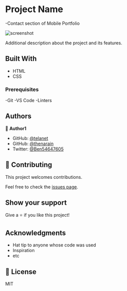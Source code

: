 # Project Name

-Contact section of Mobile Portfolio

![screenshot](./app_screenshot.png)

Additional description about the project and its features.

## Built With

- HTML
- CSS


### Prerequisites
-Git
-VS Code
-Linters

## Authors

👤 **Author1**

- GitHub: [@telanet](https://github.com/telanet)
- GitHub: [@thenarain](https://github.com/thenarain)
- Twitter: [@Ben54647605](https://twitter.com/Ben54647605)

## 🤝 Contributing

This project welcomes contributions.

Feel free to check the [issues page](../../issues/).

## Show your support

Give a ⭐️ if you like this project!

## Acknowledgments

- Hat tip to anyone whose code was used
- Inspiration
- etc

## 📝 License
MIT
